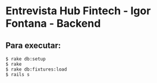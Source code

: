 Entrevista Hub Fintech - Igor Fontana - Backend
===============================================

Para executar:
--------------

```
$ rake db:setup
$ rake
$ rake db:fixtures:load
$ rails s
```
